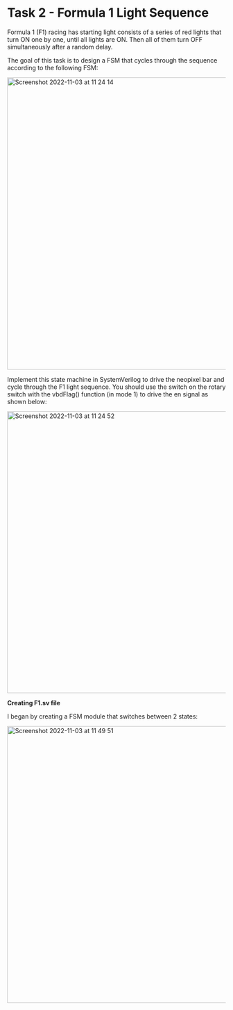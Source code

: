 # Task 2 - Formula 1 Light Sequence

Formula 1 (F1) racing has starting light consists of a series of red lights that turn ON one by one, until all lights are ON. Then all of them turn OFF simultaneously after a random delay.

The goal of this task is to design a FSM that cycles through the sequence according to the following FSM:

<img width="672" alt="Screenshot 2022-11-03 at 11 24 14" src="https://user-images.githubusercontent.com/115703122/199708804-48bef993-da5e-4a4d-b1d1-4fe6e2b858c6.png">

Implement this state machine in SystemVerilog to drive the neopixel bar and cycle through the F1 light sequence. You should use the switch on the rotary switch with the vbdFlag() function (in mode 1) to drive the en signal as shown below:

<img width="648" alt="Screenshot 2022-11-03 at 11 24 52" src="https://user-images.githubusercontent.com/115703122/199708923-01468124-a016-4f85-9678-b20db49d8ae6.png">

**Creating F1.sv file**

I began by creating a FSM module that switches between 2 states:

<img width="637" alt="Screenshot 2022-11-03 at 11 49 51" src="https://user-images.githubusercontent.com/115703122/199713332-dd5bbf53-01e3-4f2b-9856-33d4740c141f.png">




